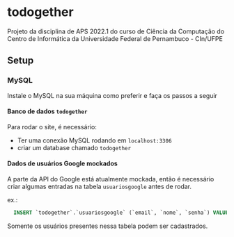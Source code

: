 # todogether

Projeto da disciplina de APS 2022.1 do curso de Ciência da Computação do Centro de Informática da Universidade Federal de Pernambuco - CIn/UFPE

## Setup

### MySQL

Instale o MySQL na sua máquina como preferir e faça os passos a seguir

#### Banco de dados `todogether`

Para rodar o site, é necessário:
- Ter uma conexão MySQL rodando em `localhost:3306`
- criar um database chamado `todogether`

#### Dados de usuários Google mockados

A parte da API do Google está atualmente mockada, então é necessário criar algumas entradas na tabela `usuariosgoogle` antes de rodar.

ex.: 
``` sql
  INSERT `todogether`.`usuariosgoogle` (`email`, `nome`, `senha`) VALUES ('test@gmail.com', 'test', '1234');
```

Somente os usuários presentes nessa tabela podem ser cadastrados.
